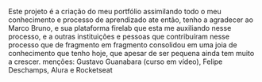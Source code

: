 Este projeto é a criação do meu portfólio assimilando todo o meu conhecimento e processo de aprendizado ate então, tenho a agradecer ao Marco Bruno, e sua plataforma firelab que esta me auxiliando nesse processo, e a outras instituições e pessoas que contribuíram nesse processo que de fragmento em fragmento consolidou em uma joia de conhecimento que tenho hoje, que apesar de ser pequena ainda tem muito a crescer.
menções: Gustavo Guanabara (curso em vídeo), Felipe Deschamps, Alura e Rocketseat

